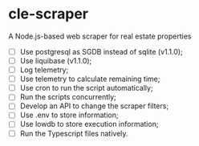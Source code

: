 # cle-scraper
A Node.js-based web scraper for real estate properties

- [ ] Use postgresql as SGDB instead of sqlite (v1.1.0);
- [ ] Use liquibase (v1.1.0);
- [ ] Log telemetry;
- [ ] Use telemetry to calculate remaining time;
- [ ] Use cron to run the script automatically;
- [ ] Run the scripts concurrently;
- [ ] Develop an API to change the scraper filters;
- [ ] Use .env to store information;
- [ ] Use lowdb to store execution information;
- [ ] Run the Typescript files natively.